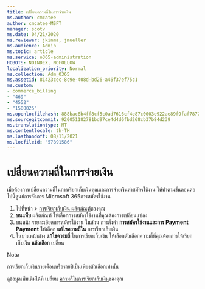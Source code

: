 ```yaml
---
title: เปลี่ยนความถี่ในการจ่ายเงิน
ms.author: cmcatee
author: cmcatee-MSFT
manager: scotv
ms.date: 04/21/2020
ms.reviewer: jkinma, jmueller
ms.audience: Admin
ms.topic: article
ms.service: o365-administration
ROBOTS: NOINDEX, NOFOLLOW
localization_priority: Normal
ms.collection: Adm_O365
ms.assetid: 81423cec-8c9e-408d-bd26-a46f37ef75c1
ms.custom:
- commerce_billing
- "469"
- "4552"
- "1500025"
ms.openlocfilehash: 888bac8b4ff8cf5c0ad7616cf4e87c0003e922ae89f9faf7872b94aba76f7027
ms.sourcegitcommit: 920051182781bd97ce4d4d6fbd268cb37b84d239
ms.translationtype: MT
ms.contentlocale: th-TH
ms.lasthandoff: 08/11/2021
ms.locfileid: "57891586"
---
```

# <a name="change-how-often-you-pay"></a>เปลี่ยนความถี่ในการจ่ายเงิน

เมื่อต้องการเปลี่ยนความถี่ในการเรียกเก็บเงินคุณและการจ่ายเงินค่าสมัครใช้งาน ให้ทําตามขั้นตอนต่อไปนี้ศูนย์การจัดการ Microsoft 365การสมัครใช้งาน

1. ไปที่หน้า  >  [การเรียกเก็บเงิน ผลิตภัณฑ์](https://go.microsoft.com/fwlink/p/?linkid=842054)ของคุณ
2. **บนแท็บ** ผลิตภัณฑ์ ให้เลือกการสมัครใช้งานที่คุณต้องการเปลี่ยนแปลง
3. บนหน้า รายละเอียดการสมัครใช้งาน ในส่วน การตั้งค่า **การสมัครใช้งานและการ Payment Payment** ให้เลือก **แก้ไขความถี่ใน** การเรียกเก็บเงิน
4. ในบานหน้าต่าง **แก้ไขความถี่** ในการเรียกเก็บเงิน ให้เลือกตัวเลือกความถี่ที่คุณต้องการให้เรียกเก็บเงิน **แล้วเลือก** เปลี่ยน

> [!NOTE]
> การเรียกเก็บเงินรายเดือนหรือรายปีเป็นเพียงตัวเลือกเท่านั้น

ดูข้อมูลเพิ่มเติมได้ที่ เปลี่ยน [ความถี่ในการเรียกเก็บเงิน](https://docs.microsoft.com/microsoft-365/commerce/billing-and-payments/change-payment-frequency)ของคุณ